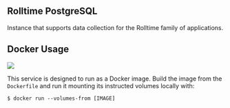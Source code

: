 ## Rolltime PostgreSQL
Instance that supports data collection for the Rolltime family of applications.

## Docker Usage
[![](https://badge.imagelayers.io/luiscape/rolltime-postgresql:latest.svg)](https://imagelayers.io/?images=luiscape/rolltime-postgresql:latest 'Get your own badge on imagelayers.io')

This service is designed to run as a Docker image. Build the image from the `Dockerfile` and run it mounting its instructed volumes locally with:

```shell
$ docker run --volumes-from [IMAGE]
```
